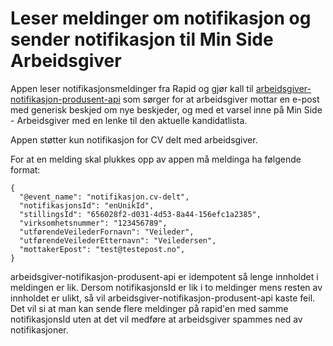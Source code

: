 # Leser meldinger om notifikasjon og sender notifikasjon til Min Side Arbeidsgiver

Appen leser notifikasjonsmeldinger fra Rapid og gjør kall til [arbeidsgiver-notifikasjon-produsent-api](https://github.com/navikt/arbeidsgiver-notifikasjon-produsent-api) som sørger for at arbeidsgiver mottar en e-post med generisk beskjed om nye beskjeder, og med et varsel inne på Min Side - Arbeidsgiver med en lenke til den aktuelle kandidatlista.

Appen støtter kun notifikasjon for CV delt med arbeidsgiver.

For at en melding skal plukkes opp av appen må meldinga ha følgende format:

```
{
  "@event_name": "notifikasjon.cv-delt",
  "notifikasjonsId": "enUnikId",
  "stillingsId": "656028f2-d031-4d53-8a44-156efc1a2385",
  "virksomhetsnummer": "123456789",
  "utførendeVeilederFornavn": "Veileder",
  "utførendeVeilederEtternavn": "Veiledersen",
  "mottakerEpost": "test@testepost.no",
}
```

arbeidsgiver-notifikasjon-produsent-api er idempotent så lenge innholdet i meldingen er lik.
Dersom notifikasjonsId er lik i to meldinger mens resten av innholdet er ulikt, så vil arbeidsgiver-notifikasjon-produsent-api kaste feil.
Det vil si at man kan sende flere meldinger på rapid'en med samme notifikasjonsId uten at det vil medføre at arbeidsgiver spammes ned av notifikasjoner.

